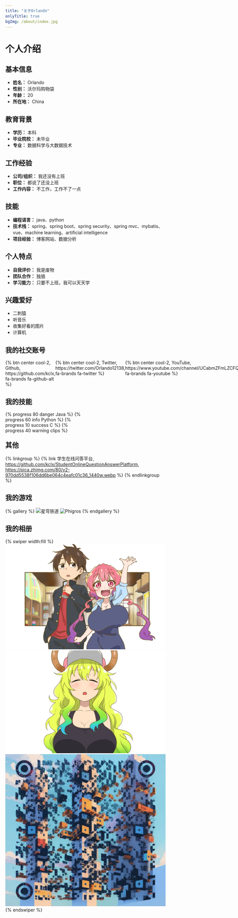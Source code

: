 ```yaml
---
title: "关于Orlando"
onlyTitle: true
bgImg: /about/index.jpg
---
```


# 个人介绍

## 基本信息
- **姓名：** Orlando
- **性别：** 沃尔玛购物袋
- **年龄：** 20
- **所在地：** China

## 教育背景
- **学历：** 本科
- **毕业院校：** 未毕业
- **专业：** 数据科学与大数据技术

## 工作经验
- **公司/组织：** 我还没有上班
- **职位：** 都说了还没上班
- **工作内容：** 不工作，工作不了一点

## 技能
- **编程语言：** java、python
- **技术栈：** spring、spring boot、spring security、spring mvc、mybatis、vue、machine learning、artificial intelligence
- **项目经验：** 博客网站、数据分析

## 个人特点
- **自我评价：** 我是废物
- **团队合作：** 独狼
- **学习能力：** 只要不上班，我可以天天学

## 兴趣爱好
- 二刺猿
- 听音乐
- 收集好看的图片
- 计算机

[//]: # (## 我的书籍)

[//]: # ()
[//]: # ({% sitegroup %})

[//]: # ({% site 木兮, url=http://www.baidu.com, screenshot=https://pic4.zhimg.com/v2-7fcb0d73e1d90788ccf136e22ba7b1bd_r.jpg,)

[//]: # (avatar=https://pic4.zhimg.com/80/v2-45eb5749949e7f90a5c788f9bc5721ef_1440w.jpg, description=这是描述 %})

[//]: # ({% site yuang01, url=https://yuang01.gitee.io/,)

[//]: # (screenshot=https://pic4.zhimg.com/80/v2-f549722dac8f777693c090a92498de0f_1440w.jpg,)

[//]: # (avatar=https://pic3.zhimg.com/80/v2-8bb491487280587026cd576b224ca91e_1440w.jpg, description=这是描述哦 %})

[//]: # ({% site 木兮, url=http://www.baidu.com, screenshot=https://pic4.zhimg.com/v2-7fcb0d73e1d90788ccf136e22ba7b1bd_r.jpg,)

[//]: # (avatar=https://pic4.zhimg.com/80/v2-45eb5749949e7f90a5c788f9bc5721ef_1440w.jpg, description=这是描述 %})

[//]: # ({% site yuang01, url=https://yuang01.gitee.io/,)

[//]: # (screenshot=https://pic4.zhimg.com/80/v2-f549722dac8f777693c090a92498de0f_1440w.jpg,)

[//]: # (avatar=https://pic3.zhimg.com/80/v2-8bb491487280587026cd576b224ca91e_1440w.jpg, description=这是描述哦 %})

[//]: # ({% site 木兮, url=http://www.baidu.com, screenshot=https://pic4.zhimg.com/v2-7fcb0d73e1d90788ccf136e22ba7b1bd_r.jpg,)

[//]: # (avatar=https://pic4.zhimg.com/80/v2-45eb5749949e7f90a5c788f9bc5721ef_1440w.jpg, description=这是描述 %})

[//]: # ({% site yuang01, url=https://yuang01.gitee.io/,)

[//]: # (screenshot=https://pic4.zhimg.com/80/v2-f549722dac8f777693c090a92498de0f_1440w.jpg,)

[//]: # (avatar=https://pic3.zhimg.com/80/v2-8bb491487280587026cd576b224ca91e_1440w.jpg, description=这是描述哦 %})

[//]: # ({% endsitegroup %})

## 我的社交账号

<div style="display: flex;">
{% btn center cool-2, Github, https://github.com/kclx, fa-brands fa-github-alt %}
<span style="width:5px;"></span>
{% btn center cool-2, Twitter, https://twitter.com/Orlando12138, fa-brands fa-twitter %}
<span style="width:5px;"></span>
{% btn center cool-2, YouTube, https://www.youtube.com/channel/UCabmZFmLZCFQzFp54o3rQeA, fa-brands fa-youtube %}
<span style="width:5px;"></span>
{% btn center cool-2, QQ , https://qm.qq.com/cgi-bin/qm/qr?k=PLBGQKx7jrlNbxEANzFijKsmR-9rpaAx&noverify=0&personal_qrcode_source=4#, fa-brands fa-qq %}
<span style="width:5px;"></span>
{% btn center cool-2, Facebook , https://www.facebook.com/profile.php?id=100076544790406, fa-brands fa-facebook %}
</div>

## 我的技能

<div style="display: grid;
  grid-template-columns: 50% 50%;
  grid-template-rows: 30px 30px;
  grid-column-gap: 20px">
{% progress 80 danger Java %}
{% progress 60 info Python %}
{% progress 10 success C %}
{% progress 40 warning clips %}
</div>

## 其他

{% linkgroup %}
{% link
学生在线问答平台, https://github.com/kclx/StudentOnlineQuestionAnswerPlatform, https://pica.zhimg.com/80/v2-970dd5538f106dd6be064c4eafc01c36_1440w.webp %}
{% endlinkgroup %}

## 我的游戏

{% gallery %}
![星穹铁道](https://www.isanxia.com/uploads/isanxia/images/kind/20230214/20230214143012_54854.jpg)
![Phigros](https://img2.baidu.com/it/u=2947710864,985701068&fm=253&fmt=auto&app=138&f=JPEG?w=888&h=500)
{% endgallery %}

## 我的相册

{% swiper width:fill %}
![我的相册1](/about/picture/picture00001.jpg)
![我的相册2](/about/picture/picture00002.jpg)
![我的QQ](/about/picture/QRCodes00001.png)
{% endswiper %}